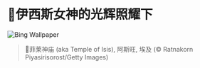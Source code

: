 # 🔖伊西斯女神的光辉照耀下

![Bing Wallpaper](https://www.bing.com/th?id=OHR.TemplePhilae_ZH-CN1232015188_1920x1080.jpg&rf=LaDigue_1920x1080.jpg&pid=hp)

> 📝菲莱神庙 (aka Temple of Isis), 阿斯旺, 埃及 (© Ratnakorn Piyasirisorost/Getty Images)
